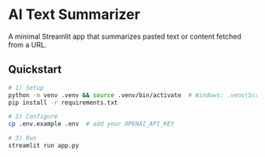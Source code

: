 # AI Text Summarizer

A minimal Streamlit app that summarizes pasted text or content fetched from a URL.

## Quickstart

```bash
# 1) Setup
python -m venv .venv && source .venv/bin/activate  # Windows: .venv\Scripts\activate
pip install -r requirements.txt

# 2) Configure
cp .env.example .env  # add your OPENAI_API_KEY

# 3) Run
streamlit run app.py

